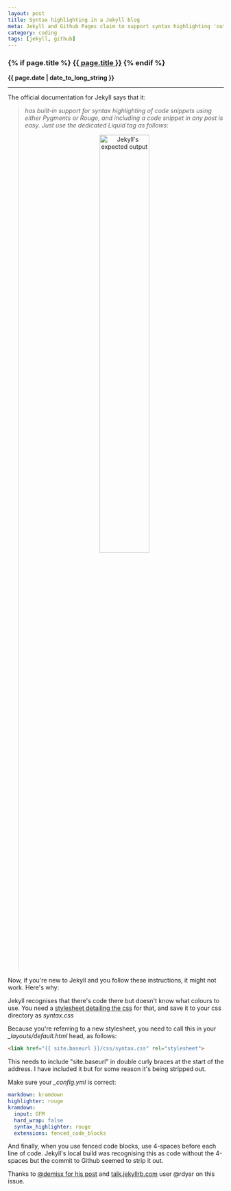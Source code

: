 ```yaml
---
layout: post
title: Syntax highlighting in a Jekyll blog
meta: Jekyll and Github Pages claim to support syntax highlighting 'out of the box', but it doesn't work unless you've set it up properly.
category: coding
tags: [jekyll, github]
---
```

<h3 class="page.title">
  {% if page.title %}
      <a href="{{ site.baseurl }}{{ page.url }}">{{ page.title }}</a>
  {% endif %}
</h3>

**{{ page.date | date_to_long_string }}**

___
The official documentation for Jekyll says that it:

> *has built-in support for syntax highlighting of code snippets using either Pygments or Rouge, and including a code snippet in any post is easy. Just use the dedicated Liquid tag as follows:*
> <br>
> <center>
> <a href="{{ site.baseurl }}/images/jekyllSyntaxScrot.png">
> <img src="{{ site.baseurl }}/images/jekyllSyntaxScrot.png" alt="Jekyll's expected output" width="50%">
> </a>
> </center>

Now, if you're new to Jekyll and you follow these instructions, it might not work.
Here's why:

Jekyll recognises that there's code there but doesn't know what colours to use.
You need a [stylesheet detailing the css](https://gist.githubusercontent.com/demisx/025698a7b5e314a7a4b5/raw/d2086c7f59105db4da1ed8d1df8d8586666f66ea/syntax.css) for that, and save it to your css directory as *syntax.css*

Because you're referring to a new stylesheet, you need to call this in your *_layouts/default.html* head, as follows:

``` html
<link href="{{ site.baseurl }}/css/syntax.css" rel="stylesheet">
```

This needs to include "site.baseurl" in double curly braces at the start of the address.
I have included it but for some reason it's being stripped out.

Make sure your *_config.yml* is correct:

``` yaml
markdown: kramdown
highlighter: rouge
kramdown:
  input: GFM
  hard_wrap: false
  syntax_highlighter: rouge
  extensions: fenced_code_blocks
```

And finally, when you use fenced code blocks, use 4-spaces before each line of code.
Jekyll's local build was recognising this as code without the 4-spaces but the commit to Github seemed to strip it out.

Thanks to [@demisx for his post](https://demisx.github.io/jekyll/2014/01/13/improve-code-highlighting-in-jekyll.html) and [talk.jekyllrb.com](talk.jekyllrb) user @rdyar on this issue.

